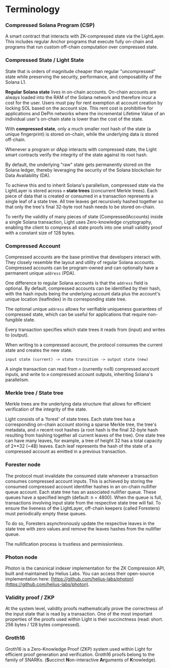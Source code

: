 # Terminology

### Compressed Solana Program (CSP)

A smart contract that interacts with ZK-compressed state via the LightLayer. This includes regular Anchor programs that execute fully on-chain and programs that run custom off-chain computation over compressed state.



### Compressed State / Light State

State that is orders of magnitude cheaper than regular "uncompressed" state while preserving the security, performance, and composability of the Solana L1.

**Regular Solana state** lives in on-chain accounts. On-chain accounts are always loaded into the RAM of the Solana network and therefore incur a cost for the user. Users must pay for rent exemption at account creation by locking SOL based on the account size. This rent cost is prohibitive for applications and DePin networks where the incremental Lifetime Value of an individual user's on-chain state is lower than the cost of the state.

With **compressed state**, only a much smaller root hash of the state (a unique fingerprint) is stored on-chain, while the underlying data is stored off-chain.&#x20;

Whenever a program or dApp interacts with compressed state, the Light smart contracts verify the integrity of the state against its root hash.

By default, the underlying "raw" state gets permanently stored on the Solana ledger, thereby leveraging the security of the Solana blockchain for Data Availability (DA).

To achieve this and to inherit Solana's parallelism, compressed state via the LightLayer is stored across _`n`_ **state trees** (concurrent Merkle trees). Each piece of data that is created or consumed in a transaction represents a single leaf of a state tree. All tree leaves get recursively hashed together so that only the tree's final 32-byte root hash needs to be stored on-chain.

To verify the validity of many pieces of state (CompressedAccounts) inside a single Solana transaction, Light uses Zero-knowledge cryptography, enabling the client to compress all state proofs into one small validity proof with a constant size of 128 bytes.



### Compressed Account

Compressed accounts are the base primitive that developers interact with. They closely resemble the layout and utility of regular Solana accounts. Compressed accounts can be program-owned and can optionally have a permanent unique `address` (PDA).&#x20;

One difference to regular Solana accounts is that the `address` field is optional. By default, compressed accounts can be identified by their hash, with the hash inputs being the underlying account data plus the account's unique location (leafIndex) in its corresponding state tree.

The optional unique `address` allows for verifiable uniqueness guarantees of compressed state, which can be useful for applications that require non-fungible state.

Every transaction specifies which state trees it reads from (input) and writes to (output).&#x20;

When writing to a compressed account, the protocol consumes the current state and creates the new state.

`input state (current) -> state transition -> output state (new)`

A single transaction can read from _`n`_ (currently n≤8) compressed account inputs, and write to _`m`_ compressed account outputs, inheriting Solana's parallelism.



### Merkle tree / State tree

Merkle trees are the underlying data structure that allows for efficient verification of the integrity of the state.

Light consists of a 'forest' of state trees. Each state tree has a corresponding on-chain account storing a sparse Merkle tree, the tree's metadata, and _`n`_ recent root hashes (a root hash is the final 32-byte hash resulting from hashing together all current leaves of the tree). One state tree can have many leaves, for example, a tree of height 32 has a total capacity of 2\*\*32 (\~4B) leaves. Each leaf represents the hash of the state of a compressed account as emitted in a previous transaction.



### Forester node

The protocol must invalidate the consumed state whenever a transaction consumes compressed account inputs. This is achieved by storing the consumed compressed account identifier hashes in an on-chain nullifier queue account. Each state tree has an associated nullifier queue. These queues have a specified length (default: n = 4800). When the queue is full, transactions involving input state from the respective state tree will fail. To ensure the liveness of the LightLayer, off-chain keepers (called Foresters) must periodically empty these queues.

To do so, Foresters asynchronously update the respective leaves in the state tree with zero values and remove the leaves hashes from the nullifier queue.

The nullification process is trustless and permissionless.&#x20;



### Photon node

Photon is the canonical indexer implementation for the ZK Compression API, built and maintained by Helius Labs. You can access their open-source implementation here: [https://github.com/helius-labs/photon](https://github.com/helius-labs/photon).



### Validity proof / ZKP

At the system level, validity proofs mathematically prove the correctness of the input state that is read by a transaction. One of the most important properties of the proofs used within Light is their succinctness (read: short. 256 bytes / 128 bytes compressed).&#x20;



### Groth16

Groth16 is a Zero-Knowledge Proof (ZKP) system used within Light for efficient proof generation and verification. Groth16 proofs belong to the family of SNARKs. (**S**uccinct **N**on-interactive **Ar**guments of **K**nowledge).











